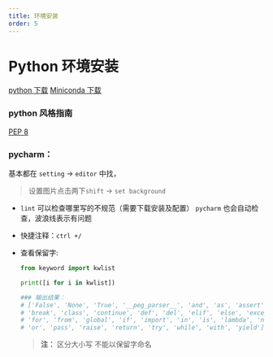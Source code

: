 ```yaml
---
title: 环境安装
order: 5
---
```


# Python 环境安装

[python 下载](https://www.python.org/downloads、/)
[Miniconda 下载](https://docs.conda.io/en/latest/miniconda.html)

### python 风格指南

[PEP 8](https://pep8.org/)

### pycharm：

基本都在 `setting` -> `editor` 中找，

> 设置图片点击两下`shift` -> `set background`

- `lint` 可以检查哪里写的不规范（需要下载安装及配置） `pycharm` 也会自动检查，波浪线表示有问题

- 快捷注释：`ctrl +/`

- 查看保留字:

  ```python
  from keyword import kwlist

  print([i for i in kwlist])

  ### 输出结果：
  # ['False', 'None', 'True', '__peg_parser__', 'and', 'as', 'assert', 'async', 'await',
  # 'break', 'class', 'continue', 'def', 'del', 'elif', 'else', 'except', 'finally',
  # 'for', 'from', 'global', 'if', 'import', 'in', 'is', 'lambda', 'nonlocal', 'not',
  # 'or', 'pass', 'raise', 'return', 'try', 'while', 'with', 'yield']
  ```

  > **注：** 区分大小写 不能以保留字命名
